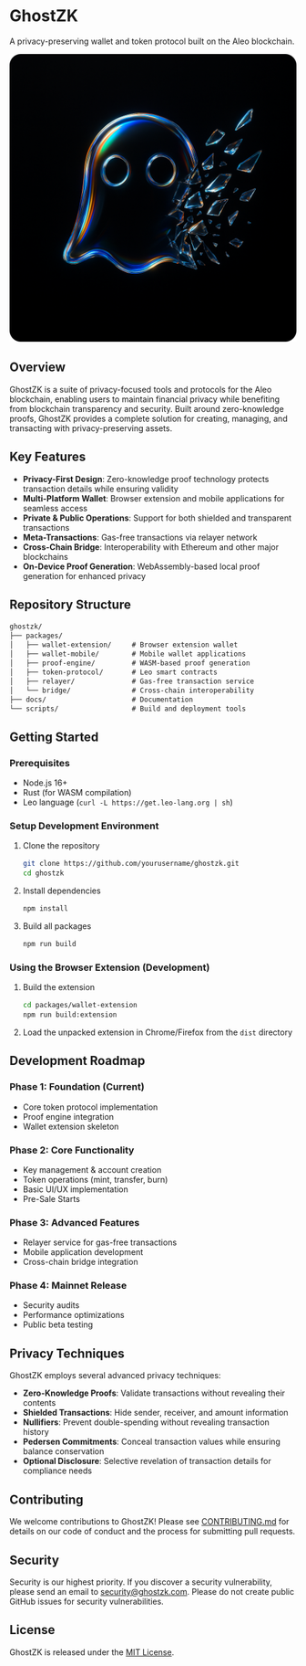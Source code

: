 # GhostZK

A privacy-preserving wallet and token protocol built on the Aleo blockchain.

![GhostZK Logo](docs/images/logo.png)

## Overview

GhostZK is a suite of privacy-focused tools and protocols for the Aleo blockchain, enabling users to maintain financial privacy while benefiting from blockchain transparency and security. Built around zero-knowledge proofs, GhostZK provides a complete solution for creating, managing, and transacting with privacy-preserving assets.

## Key Features

- **Privacy-First Design**: Zero-knowledge proof technology protects transaction details while ensuring validity
- **Multi-Platform Wallet**: Browser extension and mobile applications for seamless access
- **Private & Public Operations**: Support for both shielded and transparent transactions
- **Meta-Transactions**: Gas-free transactions via relayer network
- **Cross-Chain Bridge**: Interoperability with Ethereum and other major blockchains
- **On-Device Proof Generation**: WebAssembly-based local proof generation for enhanced privacy

## Repository Structure

```
ghostzk/
├── packages/
│   ├── wallet-extension/     # Browser extension wallet
│   ├── wallet-mobile/        # Mobile wallet applications
│   ├── proof-engine/         # WASM-based proof generation
│   ├── token-protocol/       # Leo smart contracts
│   ├── relayer/              # Gas-free transaction service
│   └── bridge/               # Cross-chain interoperability
├── docs/                     # Documentation
└── scripts/                  # Build and deployment tools
```

## Getting Started

### Prerequisites

- Node.js 16+
- Rust (for WASM compilation)
- Leo language (`curl -L https://get.leo-lang.org | sh`)

### Setup Development Environment

1. Clone the repository
   ```bash
   git clone https://github.com/yourusername/ghostzk.git
   cd ghostzk
   ```

2. Install dependencies
   ```bash
   npm install
   ```

3. Build all packages
   ```bash
   npm run build
   ```

### Using the Browser Extension (Development)

1. Build the extension
   ```bash
   cd packages/wallet-extension
   npm run build:extension
   ```

2. Load the unpacked extension in Chrome/Firefox from the `dist` directory

## Development Roadmap

### Phase 1: Foundation (Current)
- Core token protocol implementation
- Proof engine integration
- Wallet extension skeleton

### Phase 2: Core Functionality
- Key management & account creation
- Token operations (mint, transfer, burn)
- Basic UI/UX implementation
- Pre-Sale Starts

### Phase 3: Advanced Features
- Relayer service for gas-free transactions
- Mobile application development
- Cross-chain bridge integration

### Phase 4: Mainnet Release
- Security audits
- Performance optimizations
- Public beta testing

## Privacy Techniques

GhostZK employs several advanced privacy techniques:

- **Zero-Knowledge Proofs**: Validate transactions without revealing their contents
- **Shielded Transactions**: Hide sender, receiver, and amount information
- **Nullifiers**: Prevent double-spending without revealing transaction history
- **Pedersen Commitments**: Conceal transaction values while ensuring balance conservation
- **Optional Disclosure**: Selective revelation of transaction details for compliance needs

## Contributing

We welcome contributions to GhostZK! Please see [CONTRIBUTING.md](CONTRIBUTING.md) for details on our code of conduct and the process for submitting pull requests.

## Security

Security is our highest priority. If you discover a security vulnerability, please send an email to security@ghostzk.com. Please do not create public GitHub issues for security vulnerabilities.

## License

GhostZK is released under the [MIT License](LICENSE).
